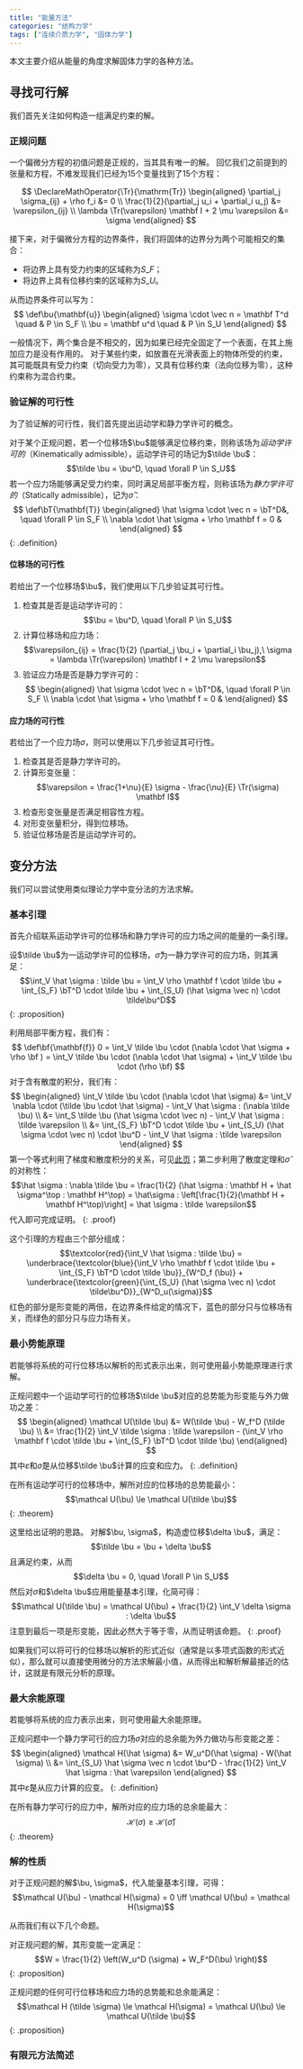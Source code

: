 ```yaml
---
title: "能量方法"
categories: "结构力学"
tags: ["连续介质力学", "固体力学"]
---
```


本文主要介绍从能量的角度求解固体力学的各种方法。

## 寻找可行解

我们首先关注如何构造一组满足约束的解。

### 正规问题

一个偏微分方程的初值问题是正规的，当其具有唯一的解。
回忆我们之前提到的张量和方程，不难发现我们已经为15个变量找到了15个方程：

$$
\DeclareMathOperator{\Tr}{\mathrm{Tr}}
\begin{aligned}
\partial_j \sigma_{ij} + \rho f_i &= 0 \\
\frac{1}{2}(\partial_j u_i + \partial_i u_j) &= \varepsilon_{ij} \\
\lambda \Tr(\varepsilon) \mathbf I + 2 \mu \varepsilon &= \sigma
\end{aligned}
$$

接下来，对于偏微分方程的边界条件，我们将固体的边界分为两个可能相交的集合：
- 将边界上具有受力约束的区域称为$S\_F$；
- 将边界上具有位移约束的区域称为$S\_U$。

从而边界条件可以写为：
$$
\def\bu{\mathbf{u}}
\begin{aligned}
\sigma \cdot \vec n = \mathbf T^d \quad & P \in S_F \\
\bu = \mathbf u^d \quad & P \in S_U
\end{aligned}
$$

一般情况下，两个集合是不相交的，因为如果已经完全固定了一个表面，在其上施加应力是没有作用的。
对于某些约束，如放置在光滑表面上的物体所受的约束，其可能既具有受力约束（切向受力为零），又具有位移约束（法向位移为零），这种约束称为混合约束。

### 验证解的可行性

为了验证解的可行性，我们首先提出运动学和静力学许可的概念。

对于某个正规问题，若一个位移场$\bu$能够满足位移约束，则称该场为*运动学许可的*（Kinematically admissible），运动学许可的场记为$\tilde \bu$：
$$\tilde \bu = \bu^D, \quad \forall P \in S_U$$
若一个应力场能够满足受力约束，同时满足局部平衡方程，则称该场为*静力学许可的*（Statically admissible），记为$\hat \sigma$：
$$
\def\bT{\mathbf{T}}
\begin{aligned}
\hat \sigma \cdot \vec n = \bT^D&, \quad \forall P \in S_F \\
\nabla \cdot \hat \sigma + \rho \mathbf f = 0 &
\end{aligned}
$$
{: .definition}

#### 位移场的可行性

若给出了一个位移场$\bu$，我们使用以下几步验证其可行性。

1. 检查其是否是运动学许可的：
$$\bu = \bu^D, \quad \forall P \in S_U$$
2. 计算位移场和应力场：
$$\varepsilon_{ij} = \frac{1}{2} (\partial_j \bu_i + \partial_i \bu_j),\ \sigma = \lambda \Tr(\varepsilon) \mathbf I + 2 \mu \varepsilon$$
3. 验证应力场是否是静力学许可的：
$$
\begin{aligned}
\hat \sigma \cdot \vec n = \bT^D&, \quad \forall P \in S_F \\
\nabla \cdot \hat \sigma + \rho \mathbf f = 0 &
\end{aligned}
$$

#### 应力场的可行性

若给出了一个应力场$\sigma$，则可以使用以下几步验证其可行性。

1. 检查其是否是静力学许可的。
2. 计算形变张量：
$$\varepsilon = \frac{1+\nu}{E} \sigma - \frac{\nu}{E} \Tr(\sigma) \mathbf I$$
3. 检查形变张量是否满足相容性方程。
4. 对形变张量积分，得到位移场。
5. 验证位移场是否是运动学许可的。

## 变分方法

我们可以尝试使用类似理论力学中变分法的方法求解。

### 基本引理

首先介绍联系运动学许可的位移场和静力学许可的应力场之间的能量的一条引理。

设$\tilde \bu$为一运动学许可的位移场，$\hat \sigma$为一静力学许可的应力场，则其满足：
$$\int_V \hat \sigma : \tilde \bu = \int_V \rho \mathbf f \cdot \tilde \bu + \int_{S_F} \bT^D \cdot \tilde \bu + \int_{S_U} (\hat \sigma \vec n) \cdot \tilde\bu^D$$
{: .proposition}

利用局部平衡方程，我们有：
$$
\def\bf{\mathbf{f}}
0 = \int_V \tilde \bu \cdot (\nabla \cdot \hat \sigma + \rho \bf ) = \int_V \tilde \bu \cdot (\nabla \cdot \hat \sigma) + \int_V \tilde \bu \cdot (\rho \bf)
$$
对于含有散度的积分，我们有：
$$
\begin{aligned}
\int_V \tilde \bu \cdot (\nabla \cdot \hat \sigma) &= \int_V \nabla \cdot (\tilde \bu \cdot \hat \sigma) - \int_V \hat \sigma : (\nabla \tilde \bu) \\
&= \int_S \tilde \bu (\hat \sigma \cdot \vec n) - \int_V \hat \sigma : \tilde \varepsilon \\
&= \int_{S_F} \bT^D \cdot \tilde \bu + \int_{S_U} (\hat \sigma \cdot \vec n) \cdot \bu^D - \int_V \hat \sigma : \tilde \varepsilon
\end{aligned}
$$
第一个等式利用了梯度和散度积分的关系，可见[此页](../fluid-dynamics/2023-09-19-newtonian-viscous-fluid.markdown#流体的动能定理)；第二步利用了散度定理和$\hat \sigma$的对称性：
$$\hat \sigma : \nabla \tilde \bu = \frac{1}{2} (\hat \sigma : \mathbf H + \hat \sigma^\top : \mathbf H^\top) = \hat\sigma : \left[\frac{1}{2}(\mathbf H + \mathbf H^\top)\right] = \hat \sigma : \tilde \varepsilon$$
代入即可完成证明。
{: .proof}

这个引理的方程由三个部分组成：
$$\textcolor{red}{\int_V \hat \sigma : \tilde \bu} = \underbrace{\textcolor{blue}{\int_V \rho \mathbf f \cdot \tilde \bu + \int_{S_F} \bT^D \cdot \tilde \bu}}_{W^D_f (\bu)} + \underbrace{\textcolor{green}{\int_{S_U} (\hat \sigma \vec n) \cdot \tilde\bu^D}}_{W^D_u(\sigma)}$$
红色的部分是形变能的两倍，在边界条件给定的情况下，蓝色的部分只与位移场有关，而绿色的部分只与应力场有关。

### 最小势能原理

若能够将系统的可行位移场以解析的形式表示出来，则可使用最小势能原理进行求解。

正规问题中一个运动学可行的位移场$\tilde \bu$对应的总势能为形变能与外力做功之差：
$$
\begin{aligned}
\mathcal U(\tilde \bu) 
&= W(\tilde \bu) - W_f^D (\tilde \bu) \\ 
&= \frac{1}{2} \int_V \tilde \sigma : \tilde \varepsilon - (\int_V \rho \mathbf f \cdot \tilde \bu + \int_{S_F} \bT^D \cdot \tilde \bu)
\end{aligned}
$$
其中$\tilde \varepsilon$和$\tilde \sigma$是从位移$\tilde \bu$计算的应变和应力。
{: .definition}

在所有运动学可行的位移场中，解所对应的位移场的总势能最小：
$$\mathcal U(\bu) \le \mathcal U(\tilde \bu)$$
{: .theorem}

这里给出证明的思路。
对解$\bu, \sigma$，构造虚位移$\delta \bu$，满足：
$$\tilde \bu = \bu + \delta \bu$$
且满足约束，从而
$$\delta \bu = 0, \quad \forall P \in S_U$$
然后对$\sigma$和$\delta \bu$应用能量基本引理，化简可得：
$$\mathcal U(\tilde \bu) = \mathcal U(\bu) + \frac{1}{2} \int_V \delta \sigma : \delta \bu$$
注意到最后一项是形变能，因此必然大于等于零，从而证明该命题。
{: .proof}

如果我们可以将可行的位移场以解析的形式近似（通常是以多项式函数的形式近似），那么就可以直接使用微分的方法求解最小值，从而得出和解析解最接近的估计，这就是有限元分析的原理。

### 最大余能原理

若能够将系统的应力表示出来，则可使用最大余能原理。

正规问题中一个静力学可行的应力场$\hat \sigma$对应的总余能为外力做功与形变能之差：
$$
\begin{aligned}
\mathcal H(\hat \sigma) &= W_u^D(\hat \sigma) - W(\hat \sigma) \\
&= \int_{S_U} \hat \sigma \vec n \cdot \bu^D - \frac{1}{2} \int_V \hat \sigma : \hat \varepsilon
\end{aligned}
$$
其中$\hat \varepsilon$是从应力计算的应变。
{: .definition}

在所有静力学可行的应力中，解所对应的应力场的总余能最大：
$$\mathcal H(\sigma) \ge \mathcal H(\hat \sigma)$$
{: .theorem}

### 解的性质

对于正规问题的解$\bu, \sigma$，代入能量基本引理，可得：
$$\mathcal U(\bu) - \mathcal H(\sigma) = 0 \iff \mathcal U(\bu) = \mathcal H(\sigma)$$

从而我们有以下几个命题。

对正规问题的解，其形变能一定满足：
$$W = \frac{1}{2} \left(W_u^D (\sigma) + W_F^D(\bu) \right)$$
{: .proposition}

正规问题的任何可行位移场和应力场的总势能和总余能满足：
$$\mathcal H (\tilde \sigma) \le \mathcal H(\sigma) = \mathcal U(\bu) \le \mathcal U(\tilde \bu)$$
{: .proposition}

### 有限元方法简述
